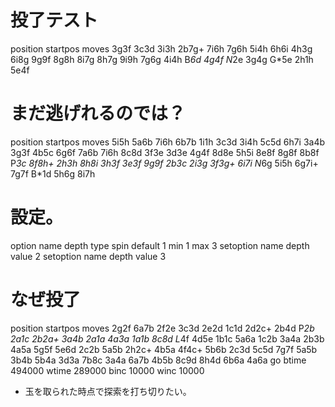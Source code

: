 # 投了テスト
position startpos moves 3g3f 3c3d 3i3h 2b7g+ 7i6h 7g6h 5i4h 6h6i 4h3g 6i8g 9g9f 8g8h 8i7g 8h7g 9i9h 7g6g 4i4h B*6d 4g4f N*2e 3g4g G*5e 2h1h 5e4f

# まだ逃げれるのでは？
position startpos moves 5i5h 5a6b 7i6h 6b7b 1i1h 3c3d 3i4h 5c5d 6h7i 3a4b 3g3f 4b5c 6g6f 7a6b 7i6h 8c8d 3f3e 3d3e 4g4f 8d8e 5h5i 8e8f 8g8f 8b8f P*3c 8f8h+ 2h3h 8h8i 3h3f 3e3f 9g9f 2b3c 2i3g 3f3g+ 6i7i N*6g 5i5h 6g7i+ 7g7f B*1d 5h6g 8i7h

# 設定。
option name depth type spin default 1 min 1 max 3
setoption name depth value 2
setoption name depth value 3

# なぜ投了
position startpos moves 2g2f 6a7b 2f2e 3c3d 2e2d 1c1d 2d2c+ 2b4d P*2b 2a1c 2b2a+ 3a4b 2a1a 4a3a 1a1b 8c8d L*4f 4d5e 1b1c 5a6a 1c2b 3a4a 2b3b 4a5a 5g5f 5e6d 2c2b 5a5b 2h2c+ 4b5a 4f4c+ 5b6b 2c3d 5c5d 7g7f 5a5b 3b4b 5b4a 3d3a 7b8c 3a4a 6a7b 4b5b 8c9d 8h4d 6b6a 4a6a
go btime 494000 wtime 289000 binc 10000 winc 10000

- 玉を取られた時点で探索を打ち切りたい。
